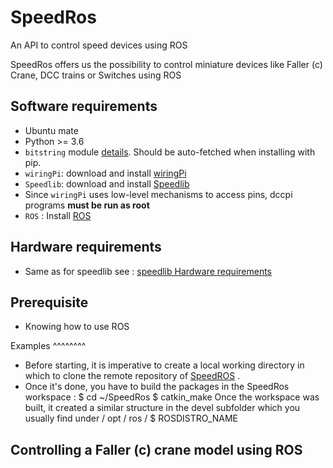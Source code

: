 # SpeedRos
An API to control speed devices using ROS

SpeedRos offers us the possibility to control miniature devices like Faller (c) Crane, DCC trains or Switches using ROS

Software requirements
---------------------
 * Ubuntu mate
 * Python >= 3.6
 * `bitstring` module [details](https://pypi.python.org/pypi/bitstring/3.1.3). Should be auto-fetched when installing with pip.
 * `wiringPi`: download and install [wiringPi](http://wiringpi.com/download-and-install/)
 * `Speedlib`: download and install [Speedlib](https://cristal-padrspeed.readthedocs.io/en/latest/documentation.html#installation)
 * Since `wiringPi` uses low-level mechanisms to access pins, dccpi programs **must be run as root**
 * `ROS` : Install [ROS](http://wiki.ros.org/ROS/Installation)


Hardware requirements
---------------------
 * Same as for speedlib see : [speedlib Hardware requirements](https://cristal-padrspeed.readthedocs.io/en/latest/documentation.html#hardware-requirements)


Prerequisite
------------
 * Knowing how to use ROS

Examples
^^^^^^^^ 
- Before starting, it is imperative to create a local working directory in which to clone the remote repository of [SpeedROS](https://github.com/CRIStAL-PADR/SpeedRos) .
- Once it's done, you have to build the packages in the SpeedRos workspace :
    $ cd ~/SpeedRos
    $ catkin_make
Once the workspace was built, it created a similar structure in the devel subfolder which you usually find under / opt / ros / $ ROSDISTRO_NAME



Controlling a Faller (c) crane model using ROS
----------------------------------------------



